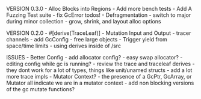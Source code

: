 VERSION 0.3.0
    - Alloc Blocks into Regions
    - Add more bench tests
    - Add A Fuzzing Test suite
    - fix GcError todos!
    - Defragmentation
    - switch to major during minor collection
    - grow, shrink, and layout alloc options

VERSION 0.2.0
    - #[derive(TraceLeaf)]
    - Mutation Input and Output
    - tracer channels
    - add GcConfig
    - free large objects
    - Trigger yield from space/time limits
    - using derives inside of /src

ISSUES
    - Better Config
        - add allocator config?
        - easy swap allocator?
        - editing config while gc is running?
    - review the trace and traceleaf derives
        - they dont work for a lot of types, things like unit/unamed structs
        - add a lot more trace impls
    - Mutator Context?
        - the presence of a GcPtr, GcArray, or Mutator all indicate we are in a mutator context
    - add non blocking versions of the gc mutate functions?
